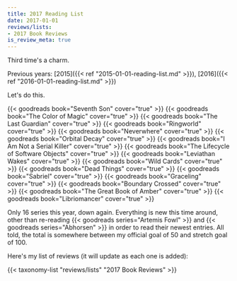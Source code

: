 ```yaml
---
title: 2017 Reading List
date: 2017-01-01
reviews/lists:
- 2017 Book Reviews
is_review_meta: true
---
```

Third time's a charm.

Previous years: [2015]({{< ref "2015-01-01-reading-list.md" >}}), [2016]({{< ref "2016-01-01-reading-list.md" >}})

Let's do this.

{{< goodreads book="Seventh Son" cover="true" >}}
{{< goodreads book="The Color of Magic" cover="true" >}}
{{< goodreads book="The Last Guardian" cover="true" >}}
{{< goodreads book="Ringworld" cover="true" >}}
{{< goodreads book="Neverwhere" cover="true" >}}
{{< goodreads book="Orbital Decay" cover="true" >}}
{{< goodreads book="I Am Not a Serial Killer" cover="true" >}}
{{< goodreads book="The Lifecycle of Software Objects" cover="true" >}}
{{< goodreads book="Leviathan Wakes" cover="true" >}}
{{< goodreads book="Wild Cards" cover="true" >}}
{{< goodreads book="Dead Things" cover="true" >}}
{{< goodreads book="Sabriel" cover="true" >}}
{{< goodreads book="Graceling" cover="true" >}}
{{< goodreads book="Boundary Crossed" cover="true" >}}
{{< goodreads book="The Great Book of Amber" cover="true" >}}
{{< goodreads book="Libriomancer" cover="true" >}}

<!--more-->

Only 16 series this year, down again. Everything is new this time around, other than re-reading {{< goodreads series="Artemis Fowl" >}} and {{< goodreads series="Abhorsen" >}} in order to read their newest entries. All told, the total is somewhere between my official goal of 50 and stretch goal of 100.

Here's my list of reviews (it will update as each one is added):

{{< taxonomy-list "reviews/lists" "2017 Book Reviews" >}}
